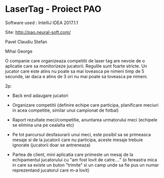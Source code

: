 # LaserTag - Proiect PAO

Software used : IntelliJ IDEA 2017.1.1

Site: http://pao.neural-soft.com/

Pavel Claudiu Stefan

Mihai George

O companie care organizeaza competitii de laser tag are nevoie de o aplicatie care sa monitorizeze jucatorii. Regulile sunt foarte stricte. Un jucator care este atins nu poate sa mai loveasca pe nimeni timp de 5 secunde, iar daca e atins de 3 ori nu mai poate sa loveasca pe nimeni.

2p:

- Back end adaugare jucatori

- Organizare competitii (definire echipe care participa, planificare meciuri in acea competitie, similar unui campionat de fotbal)

- Raport rezultate meci/competitie, anuntarea urmatorului meci (echipele se elimina una pe cealalta etc)

- Pe tot parcursul desfasurarii unui meci, este posibil sa se primeasca mesaje si de la jucatorii care nu participa, aceste mesaje trebuie ignorate (jucatorii doar se antreneaza)

- Partea de client, mini aplicatia care primeste un mesaj de la echipamentul jucatorului cu "am fost lovit de catre...." (o fereastra mica in care sa existe un buton "trimite" si un camp unde sa fie pus un numar reprezentand jucatorul care m-a lovit)
